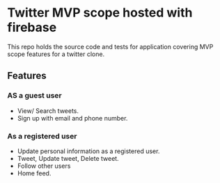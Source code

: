 # Twitter MVP scope hosted with firebase
This repo holds the source code and tests for application covering MVP scope features for a twitter clone.

## Features
### AS a guest user
* View/ Search tweets.
* Sign up with email and phone number.

### As a registered user
* Update personal information as a registered user.
* Tweet, Update tweet, Delete tweet.
* Follow other users
* Home feed.
 
